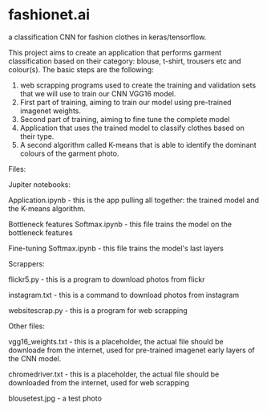 # fashionet.ai
a classification CNN for fashion clothes in keras/tensorflow.

This project aims to create an application that performs garment classification based on their category: blouse, t-shirt, trousers etc and colour(s). The basic steps are the following:

1) web scrapping programs used to create the training and validation sets that we will use to train our CNN VGG16 model. 
2) First part of training, aiming to train our model using pre-trained imagenet weights.
3) Second part of training, aiming to fine tune the complete model
4) Application that uses the trained model to classify clothes based on their type.
5) A second algorithm called K-means that is able to identify the dominant colours of the garment photo.

Files:

Jupiter notebooks:

Application.ipynb - this is the app pulling all together: the trained model and the K-means algorithm.

Bottleneck features Softmax.ipynb - this file trains the model on the bottleneck features

Fine-tuning Softmax.ipynb - this file trains the model's last layers 

Scrappers:

flickr5.py - this is a program to download photos from flickr

instagram.txt - this is a command to download photos from instagram 

websitescrap.py - this is a program for web scrapping

Other files:

vgg16_weights.txt - this is a placeholder, the actual file should be downloade from the internet, used for pre-trained imagenet early layers of the CNN model.

chromedriver.txt - this is a placeholder, the actual file should be downloaded from the internet, used for web scrapping

blousetest.jpg - a test photo
